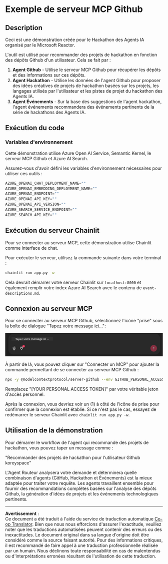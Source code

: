 <!--
CO_OP_TRANSLATOR_METADATA:
{
  "original_hash": "9bf0395cbc541ce8db2a9699c8678dfc",
  "translation_date": "2025-08-28T09:56:18+00:00",
  "source_file": "11-agentic-protocols/code_samples/github-mcp/README.md",
  "language_code": "fr"
}
-->
# Exemple de serveur MCP Github

## Description

Ceci est une démonstration créée pour le Hackathon des Agents IA organisé par le Microsoft Reactor.

L'outil est utilisé pour recommander des projets de hackathon en fonction des dépôts Github d'un utilisateur. Cela se fait par :

1. **Agent Github** - Utilise le serveur MCP Github pour récupérer les dépôts et des informations sur ces dépôts.
2. **Agent Hackathon** - Utilise les données de l'agent Github pour proposer des idées créatives de projets de hackathon basées sur les projets, les langages utilisés par l'utilisateur et les pistes de projet du hackathon des Agents IA.
3. **Agent Événements** - Sur la base des suggestions de l'agent hackathon, l'agent événements recommandera des événements pertinents de la série de hackathons des Agents IA.

## Exécution du code 

### Variables d'environnement

Cette démonstration utilise Azure Open AI Service, Semantic Kernel, le serveur MCP Github et Azure AI Search.

Assurez-vous d'avoir défini les variables d'environnement nécessaires pour utiliser ces outils :

```python
AZURE_OPENAI_CHAT_DEPLOYMENT_NAME=""
AZURE_OPENAI_EMBEDDING_DEPLOYMENT_NAME=""
AZURE_OPENAI_ENDPOINT=""
AZURE_OPENAI_API_KEY=""
AZURE_OPENAI_API_VERSION=""
AZURE_SEARCH_SERVICE_ENDPOINT=""
AZURE_SEARCH_API_KEY=""
``` 

## Exécution du serveur Chainlit

Pour se connecter au serveur MCP, cette démonstration utilise Chainlit comme interface de chat.

Pour exécuter le serveur, utilisez la commande suivante dans votre terminal :

```bash
chainlit run app.py -w
```

Cela devrait démarrer votre serveur Chainlit sur `localhost:8000` et également remplir votre index Azure AI Search avec le contenu de `event-descriptions.md`.

## Connexion au serveur MCP

Pour se connecter au serveur MCP Github, sélectionnez l'icône "prise" sous la boîte de dialogue "Tapez votre message ici...":

![Connexion MCP](../../../../../translated_images/mcp-chainlit-1.7ed66d648e3cfb28f1ea5f320b91e4404df4a24a0f236ce3de999666621f1cfc.fr.png)

À partir de là, vous pouvez cliquer sur "Connecter un MCP" pour ajouter la commande permettant de se connecter au serveur MCP Github :

```bash
npx -y @modelcontextprotocol/server-github --env GITHUB_PERSONAL_ACCESS_TOKEN=[YOUR PERSONAL ACCESS TOKEN]
```

Remplacez "[YOUR PERSONAL ACCESS TOKEN]" par votre véritable jeton d'accès personnel.

Après la connexion, vous devriez voir un (1) à côté de l'icône de prise pour confirmer que la connexion est établie. Si ce n'est pas le cas, essayez de redémarrer le serveur Chainlit avec `chainlit run app.py -w`.

## Utilisation de la démonstration 

Pour démarrer le workflow de l'agent qui recommande des projets de hackathon, vous pouvez taper un message comme :

"Recommander des projets de hackathon pour l'utilisateur Github koreyspace"

L'Agent Routeur analysera votre demande et déterminera quelle combinaison d'agents (GitHub, Hackathon et Événements) est la mieux adaptée pour traiter votre requête. Les agents travaillent ensemble pour fournir des recommandations complètes basées sur l'analyse des dépôts Github, la génération d'idées de projets et les événements technologiques pertinents.

---

**Avertissement** :  
Ce document a été traduit à l'aide du service de traduction automatique [Co-op Translator](https://github.com/Azure/co-op-translator). Bien que nous nous efforcions d'assurer l'exactitude, veuillez noter que les traductions automatisées peuvent contenir des erreurs ou des inexactitudes. Le document original dans sa langue d'origine doit être considéré comme la source faisant autorité. Pour des informations critiques, il est recommandé de faire appel à une traduction professionnelle réalisée par un humain. Nous déclinons toute responsabilité en cas de malentendus ou d'interprétations erronées résultant de l'utilisation de cette traduction.